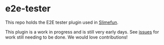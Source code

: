 # e2e-tester

This repo holds the E2E tester plugin used in [Slimefun](https://github.com/Slimefun/Slimefun4).

This plugin is a work in progress and is still very early days. See [issues](https://github.com/Slimefun/e2e-tester/issues) for work still needing to be done. We would love contributions!
